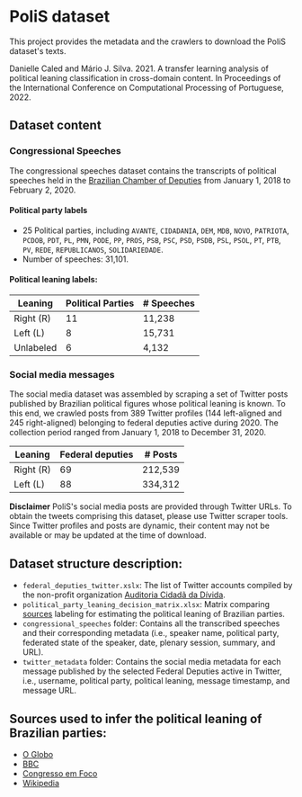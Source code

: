 # PoliS dataset
This project provides the metadata and the crawlers to download the PoliS dataset's texts. 

Danielle Caled and Mário J. Silva. 2021. A transfer learning analysis of political leaning classification in cross-domain content. In Proceedings of the International Conference on Computational Processing of Portuguese, 2022.


## Dataset content

### Congressional Speeches
The congressional speeches dataset contains the transcripts of political speeches held in the [Brazilian Chamber of Deputies](https://www2.camara.leg.br/atividade-legislativa/) from January 1, 2018 to February 2, 2020.

#### Political party labels
- 25 Political parties, including `AVANTE`, `CIDADANIA`, `DEM`, `MDB`, `NOVO`, `PATRIOTA`, `PCDOB`, `PDT`, `PL`, `PMN`, `PODE`, `PP`, `PROS`, `PSB`, `PSC`, `PSD`, `PSDB`, `PSL`, `PSOL`, `PT`, `PTB`, `PV`, `REDE`, `REPUBLICANOS`, `SOLIDARIEDADE`.
- Number of speeches: 31,101.

#### Political leaning labels:

| Leaning    | Political Parties | # Speeches |
| ---------- | ----------------- |----------- |
| Right (R)  | 11                | 11,238     |
| Left (L)   | 8                 | 15,731     |
| Unlabeled  | 6                 | 4,132      |


### Social media messages

The social media dataset was assembled by scraping a set of Twitter posts published by Brazilian political figures whose political leaning is known. To this end, we crawled
posts from 389 Twitter profiles (144 left-aligned and 245 right-aligned) belonging to federal deputies active during 2020. The collection period ranged from January 1, 2018 to December 31, 2020.


| Leaning   | Federal deputies | # Posts  |
| ----------| ---------------- |--------- |
| Right (R) | 69               | 212,539  |
| Left (L)  | 88               | 334,312  |

**Disclaimer** PoliS's social media posts are provided through Twitter URLs. To obtain the tweets comprising this dataset, please use Twitter scraper tools.
Since Twitter profiles and posts are dynamic, their content may not be available or may be updated at the time of download.


## Dataset structure description:

- `federal_deputies_twitter.xslx`: The list of Twitter accounts compiled by the non-profit organization [Auditoria Cidadã da Dívida](https://auditoriacidada.org.br/contato-dos-deputados-federais-2020-twitter/).
- `political_party_leaning_decision_matrix.xlsx`: Matrix comparing [sources](#sources) labeling for estimating the political leaning of Brazilian parties.
- `congressional_speeches` folder: Contains all the transcribed speeches and their corresponding metadata (i.e., speaker name, political party, federated state of the speaker,
date, plenary session, summary, and URL).
- `twitter_metadata` folder: Contains the social media metadata for each message published by the selected Federal Deputies active in Twitter, i.e., username, political party, political leaning, message timestamp, and message URL.


## <a name="sources"></a>Sources used to infer the political leaning of Brazilian parties:
- [O Globo](https://blogs.oglobo.globo.com/na-base-dos-dados/post/maioria-dos-partidos-se-posiciona-como-de-centro-veja-quem-sobra-no-campo-da-direita-e-da-esquerda.html)
- [BBC](https://www.bbc.com/portuguese/brasil-41058120)
- [Congresso em Foco](https://congressoemfoco.uol.com.br/legislativo/direita-cresce-e-engole-o-centro-no-congresso-mais-fragmentado-da-historia/)
- [Wikipedia](https://en.wikipedia.org/wiki/List_of_political_parties_in_Brazil)
